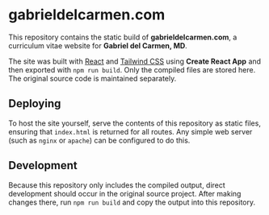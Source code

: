 # gabrieldelcarmen.com

This repository contains the static build of **gabrieldelcarmen.com**, a curriculum vitae website for **Gabriel del Carmen, MD**.

The site was built with [React](https://react.dev/) and [Tailwind CSS](https://tailwindcss.com/) using **Create React App** and then exported with `npm run build`. Only the compiled files are stored here. The original source code is maintained separately.

## Deploying

To host the site yourself, serve the contents of this repository as static files, ensuring that `index.html` is returned for all routes. Any simple web server (such as `nginx` or `apache`) can be configured to do this.

## Development

Because this repository only includes the compiled output, direct development should occur in the original source project. After making changes there, run `npm run build` and copy the output into this repository.

